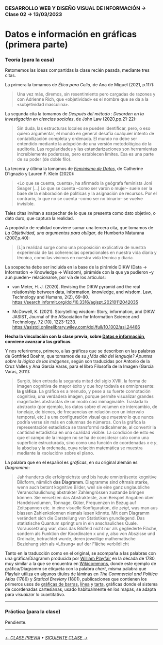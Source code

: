 ### DESARROLLO WEB Y DISEÑO VISUAL DE INFORMACIÓN → Clase 02 → 13/03/2023

# Datos e información en gráficas (primera parte)

### Teoría (para la casa)

Retomemos las ideas compartidas la clase recién pasada, mediante tres citas.

La primera la tomamos de *Ética para Celia*, de Ana de Miguel (2021, p.117): 

> Una vez más, diremos, sin resentimiento pero cargadas de razones y con Adrienne Rich, que «objetividad» es el nombre que se da a la «subjetividad masculina». 

La segunda cita la tomamos de *Después del método : Desorden en la investigación en ciencias sociales*, de John Law (2020,pp.21-22):

> Sin duda, las estructuras locales se pueden identificar, pero, o eso quiero argumentar, el mundo en general desafía cualquier intento de contabilización completa y ordenada. El mundo no debe ser entendido mediante la adopción de una versión metodológica de la auditoría. Las regularidades y las estandarizaciones son herramientas increíblemente poderosas, pero establecen límites. Esa es una parte de su poder (de doble filo).

La tercera y última la tomamos de [*Feminismo de Datos*](https://data-feminism.mitpress.mit.edu/pub/tzq8d54o/release/1?readingCollection=b371d820), de Catherine D’Ignazio y Lauren F. Klein (2020):

> «Lo que se cuenta, cuenta», ha afirmado la geógrafa feminista Joni Seager […] Lo que se cuenta –como ser varón o mujer– suele ser la base de la elaboración de políticas y la asignación de recursos. Por el contrario, lo que no se cuenta –como ser no binario– se vuelve invisible.

Tales citas invitan a sospechar de lo que se presenta como dato objetivo, o dato duro, que captura la realidad.

A propósito de realidad conviene sumar una tercera cita, que tomamos de *La Objetividad, una argumentos para obligar*, de Humberto Maturana (2007,p.40):

> [L]a realidad surge como una proposición explicativa de nuestra experiencia de las coherencias operacionales en nuestra vida diaria y técnica, como las vivimos en nuestra vida técnica y diaria.

La sospecha debe ser incluida en la base de la pirámide DIKW (Data → Information → Knowledge → Wisdom), pirámide con la que ya pudieron –y aún pueden– relacionarse, por vía de los artículos:

- van Meter, H. J. (2020). Revising the DIKW pyramid and the real relationship between data, information, knowledge, and wisdom. Law, Technology and Humans, 2(2), 69–80. https://search.informit.org/doi/10.3316/agispt.20210112042035

- McDowell, K. (2021). Storytelling wisdom: Story, information, and DIKW. JASIST, Journal of the ASsociation for Information Science and Technology, 72 (10), 1223-1233. https://asistdl.onlinelibrary.wiley.com/doi/full/10.1002/asi.24466

**Hecha la vinculación con la clase previa, sobre [Datos e información](https://github.com/profesorfaco/dno097-2024/tree/main/clase-01#readme), conviene avanzar a las gráficas**.

Y nos referiremos, primero, a las gráficas que se describen en las palabras de Gottfried Boehm, que tomamos de su *¿Más allá del lenguaje? Apuntes sobre la lógica de las imágenes*, según son traducidas por Antonio de la Cruz Valles y Ana Garcia Varas, para el libro Filosofía de la Imagen (García Varas, 2011):

> Surgió, bien entrada la segunda mitad del siglo XVIII, la forma de imagen cognitiva de mayor éxito y que hoy todavía es omnipresente: **la gráfica**. La gráfica es a menudo, y pese a su fuerte connotación cognitiva, una verdadera imagen, porque permite visualizar grandes magnitudes abstractas de un modo casi inimaginable. Traslada lo abstracto (por ejemplo, los datos sobre el volumen de intercambio, de tonelaje, de bienes, de frecuencias en relación con un intervalo temporal, etc.) a una configuración visual que *muestra* lo que nunca podría verse sin más en columnas de números. Con la gráfica la representación estadística se transformó radicalmente, al convertir la cantidad estadística en una cualidad visible. La condición de esto es que el campo de la imagen no se ha de considerar solo como una superficie estructurada, sino como una función de coordenadas *x* e *y*, la abscisa y la ordenada, cuya relación matemática se muestra mediante la «solución» sobre el plano.

La palabra que en el español es *gráficas*, en su original alemán es *Diagramme*: 

> Jahrhunderts die erfolgreichste und bis heute omnipräsente kognitive Bildform, nämlich **das Diagramm**. Diagramme sind oftmals starke, wenn auch betont kognitive Bilder, weil sie eine ganz unglaubliche Veranschaulichung abstrakter Zahlengrössen zustande bringen können. Sie versetzen das Abstrakteste, zum Beispiel Angaben über Handelsvolumen, Tonnage, Güter, Frequenzen in Bezug auf Zeitspannen etc. in eine visuelle Konfiguration, die *zeigt*, was man aus blassen Zahlenkolonnen niemals lesen könnte. Mit dem Diagramm verändert sich die Darstellung von Statistiken grundlegend. Das statistische Quantum springt um in ein anschauliches Quale. Voraussetzung war, dass das Bildfeld nicht nur als gegliederte Fläche, sondern als Funktion der Koordinaten x und y, also von Abszisse und Ordinate, betrachtet wurde, deren jeweilige mathematische Beziehung sich als »Lösung« auf der Fläche verbildlicht

Tanto en la traducción como en el original, se acompaña a las palabras con una gráfica/Diagramm producida por [William Playfair](https://es.wikipedia.org/wiki/William_Playfair) en la década de 1780, muy similar a la que se encuentra en [Wikicommons](https://commons.wikimedia.org/wiki/File:Playfair_TimeSeries-2.png), donde este ejemplo de gráfica/Diagramm se etiqueta con la palabra *chart*, misma palabra que Playfair utiliza en algunos títulos de láminas en *The Commercial and Politica Atlas* (1786) y *Statical Breviary* (1801), publicaciones que contienen los primeros usos de [gráficas de barras](https://datavizcatalogue.com/ES/metodos/graficos_de_barras.html), [línea](https://datavizcatalogue.com/ES/metodos/grafica_de_linea.html) y [tarta](https://datavizcatalogue.com/ES/metodos/graficos_de_tarta.html), gráficas donde el sistema de coordenadas cartesianas, usado habitualmente en los mapas, se adapta para *visualizar* lo cuantitativo.

- - - - - - - - - - - - - - 

### Práctica (para la clase)

Pendiente.

- - - - - - - 

###### [← CLASE PREVIA](https://github.com/profesorfaco/dno097-2024/tree/main/clase-01) • [SIGUIENTE CLASE →](https://github.com/profesorfaco/dno097-2024/tree/main/clase-03)
